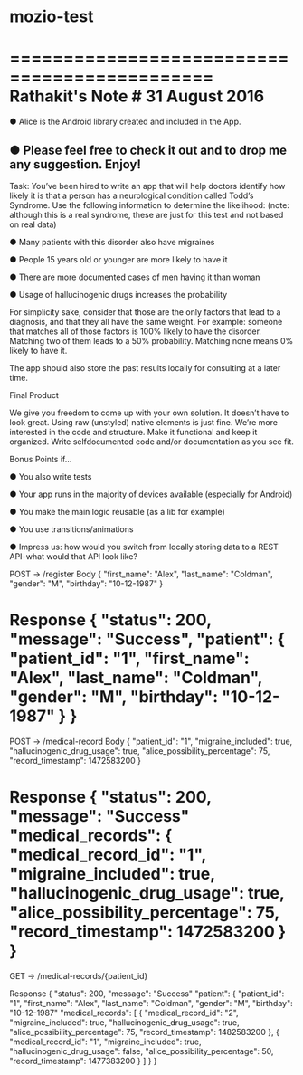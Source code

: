# mozio-test
=============================================
Rathakit's Note # 31 August 2016
=============================================
●  Alice is the Android library created and included in the App.

●  Please feel free to check it out and to drop me any suggestion. 
Enjoy!
---------------------------------------------
Task:
You’ve been hired to write an app that will help doctors identify how likely it is that a person has a neurological condition called Todd’s Syndrome. Use the following information to determine the likelihood: (note: although this is a real syndrome, these are just for this test and not based on real data)

●  Many patients with this disorder also have migraines

●  People 15 years old or younger are more likely to have it

●  There are more documented cases of men having it than woman

●  Usage of hallucinogenic drugs increases the probability

For simplicity sake, consider that those are the only factors that lead to a diagnosis, and that they all have the same weight. For example: someone that matches all of those factors is 100% likely to have the disorder. Matching two of them leads to a 50% probability. Matching none means 0% likely to have it.

The app should also store the past results locally for consulting at a later time.

Final Product

We give you freedom to come up with your own solution. It doesn’t have to look great. Using raw (unstyled) native elements is just fine. We’re more interested in the code and structure. Make it functional and keep it organized. Write self­documented code and/or documentation as you see fit.

Bonus Points if...

●  You also write tests

●  Your app runs in the majority of devices available (especially for Android)

●  You make the main logic reusable (as a lib for example)

●  You use transitions/animations

● Impress us: how would you switch from locally storing data to a REST API–what would that API look like? 

POST -> /register
Body
{
	"first_name": "Alex",
	"last_name": "Coldman",
	"gender": "M",
	"birthday": "10-12-1987" 
}

Response
{
	"status": 200,
	"message": "Success",
	"patient": {
		"patient_id": "1",
		"first_name": "Alex",
		"last_name": "Coldman",
		"gender": "M",
		"birthday": "10-12-1987"
	}
}
===========================
POST -> /medical-record
Body
{
	"patient_id": "1",
	"migraine_included": true,
	"hallucinogenic_drug_usage": true,
	"alice_possibility_percentage": 75,
	"record_timestamp": 1472583200 
}

Response
{
	"status": 200,
	"message": "Success"
	"medical_records": {
		"medical_record_id": "1",
		"migraine_included": true,
		"hallucinogenic_drug_usage": true,
		"alice_possibility_percentage": 75,
		"record_timestamp": 1472583200 
	}
}
===========================
GET -> /medical-records/{patient_id}

Response
{
	"status": 200,
	"message": "Success"
	"patient": {
		"patient_id": "1",
		"first_name": "Alex",
		"last_name": "Coldman",
		"gender": "M",
		"birthday": "10-12-1987"
		"medical_records": [
			{
				"medical_record_id": "2",
				"migraine_included": true,
				"hallucinogenic_drug_usage": true,
				"alice_possibility_percentage": 75,
				"record_timestamp": 1482583200 
			},
			{
				"medical_record_id": "1",
				"migraine_included": true,
				"hallucinogenic_drug_usage": false,
				"alice_possibility_percentage": 50,
				"record_timestamp": 1477383200 
			}
		]
	}
}
